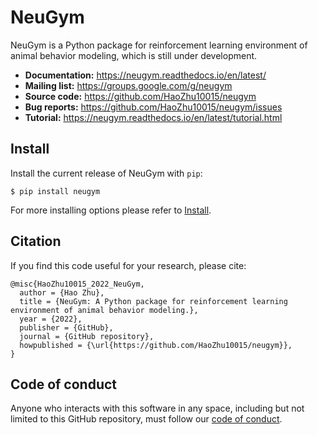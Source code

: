 # NeuGym

NeuGym is a Python package for reinforcement learning environment of animal behavior modeling, 
which is still under development.

* **Documentation:** https://neugym.readthedocs.io/en/latest/
* **Mailing list:** https://groups.google.com/g/neugym
* **Source code:** https://github.com/HaoZhu10015/neugym
* **Bug reports:** https://github.com/HaoZhu10015/neugym/issues
* **Tutorial:** https://neugym.readthedocs.io/en/latest/tutorial.html

## Install

Install the current release of NeuGym with ``pip``: 

    $ pip install neugym

For more installing options please refer to 
[Install](https://neugym.readthedocs.io/en/latest/install.html).

## Citation

If you find this code useful for your research, please cite:

    @misc{HaoZhu10015_2022_NeuGym,
      author = {Hao Zhu},
      title = {NeuGym: A Python package for reinforcement learning environment of animal behavior modeling.},
      year = {2022},
      publisher = {GitHub},
      journal = {GitHub repository},
      howpublished = {\url{https://github.com/HaoZhu10015/neugym}},
    }


## Code of conduct

Anyone who interacts with this software in any space, 
including but not limited to this GitHub repository, 
must follow our [code of conduct](code_of_conduct.md).
